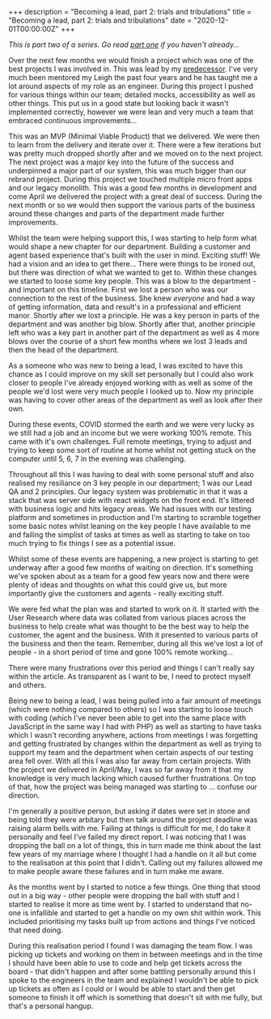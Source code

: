 
+++
description = "Becoming a lead, part 2: trials and tribulations"
title = "Becoming a lead, part 2: trials and tribulations"
date = "2020-12-01T00:00:00Z"
+++

_This is part two of a series. Go read [part one](/posts/becoming-a-lead-part-1-the-prelude/) if you haven't already..._

Over the next few months we would finish a project which was one of the best projects I was involved in. This was lead by my [predecessor](https://www.linkedin.com/in/leigh-mills-606b8b68/). I've very much been mentored my Leigh the past four years and he has taught me a lot around aspects of my role as an engineer. During this project I pushed for various things within our team; detailed mocks, accessibility as well as other things. This put us in a good state but looking back it wasn't implemented correctly, however we were lean and very much a team that embraced continuous improvements...

This was an MVP (Minimal Viable Product) that we delivered. We were then to learn from the delivery and iterate over it. There were a few iterations but was pretty much dropped shortly after and we moved on to the next project. The next project was a major key into the future of the success and underpinned a major part of our system, this was much bigger than our rebrand project. During this project we touched multiple micro front apps and our legacy monolith. This was a good few months in development and come April we delivered the project with a great deal of success. During the next month or so we would then support the various parts of the business around these changes and parts of the department made further improvements.

Whilst the team were helping support this, I was starting to help form what would shape a new chapter for our department. Building a customer and agent based experience that's built with the user in mind. Exciting stuff! We had a vision and an idea to get there... There were things to be ironed out, but there was direction of what we wanted to get to. Within these changes we started to loose some key people. This was a blow to the department - and important on this timeline. First we lost a person who was our connection to the rest of the business. She knew _everyone_ and had a way of getting information, data and result's in a professional and efficient manor. Shortly after we lost a principle. He was a key person in parts of the department and was another big blow. Shortly after that, another principle left who was a key part in another part of the department as well as 4 more blows over the course of a short few months where we lost 3 leads and then the head of the department.

As a someone who was new to being a lead, I was excited to have this chance as I could improve on my skill set personally but I could also work closer to people I've already enjoyed working with as well as some of the people we'd lost were very much people I looked up to. Now my principle was having to cover other areas of the department as well as look after their own. 

During these events, COVID stormed the earth and we were very lucky as we still had a job and an income but we were working 100% remote. This came with it's own challenges. Full remote meetings, trying to adjust and trying to keep some sort of routine at home whilst not getting stuck on the computer until 5, 6, 7 in the evening was challenging.

Throughout all this I was having to deal with some personal stuff and also realised my resiliance on 3 key people in our department; 1 was our Lead QA and 2 principles. Our legacy system was problematic in that it was a stack that was server side with react widgets on the front end. It's littered with business logic and hits legacy areas. We had issues with our testing platform and sometimes in production and I'm starting to scramble together some basic notes whilst leaning on the key people I have available to me and failing the simplist of tasks at times as well as starting to take on too much trying to fix things I see as a potential issue.

Whilst some of these events are happening, a new project is starting to get underway after a good few months of waiting on direction. It's something we've spoken about as a team for a good few years now and there were plenty of ideas and thoughts on what this could give us, but more importantly give the customers and agents - really exciting stuff.

We were fed what the plan was and started to work on it. It started with the User Research where data was collated from various places across the business to help create what was thought to be the best way to help the customer, the agent and the business. With it presented to various parts of the business and then the team. Remember, during all this we've lost a lot of people - in a short period of time and gone 100% remote working...

There were many frustrations over this period and things I can't really say within the article. As transparent as I want to be, I need to protect myself and others.

Being new to being a lead, I was being pulled into a fair amount of meetings (which were nothing compared to others) so I was starting to loose touch with coding (which I've never been able to get into the same place with JavaScript in the same way I had with PHP) as well as starting to have tasks which I wasn't recording anywhere, actions from meetings I was forgetting and getting frustrated by changes within the department as well as trying to support my team and the department when certain aspects of our testing area fell over. With all this I was also far away from certain projects. With the project we delivered in April/May, I was so far away from it that my knowledge is very much lacking which caused further frustrations. On top of that, how the project was being managed was starting to ... confuse our direction.

I'm generally a positive person, but asking if dates were set in stone and being told they were arbitary but then talk around the project deadline was raising alarm bells with me. Failing at things is difficult for me, I do take it personally and feel I've failed my direct report. I was noticing that I was dropping the ball on a lot of things, this in turn made me think about the last few years of my marriage where I thought I had a handle on it all but come to the realisation at this point that I didn't. Calling out my failures allowed me to make people aware these failures and in turn make me aware.

As the months went by I started to notice a few things. One thing that stood out in a big way - other people were dropping the ball with stuff and I started to realise it more as time went by. I started to understand that no-one is infallible and started to get a handle on my own shit within work. This included prioritising my tasks built up from actions and things I've noticed that need doing.

During this realisation period I found I was damaging the team flow. I was picking up tickets and working on them in between meetings and in the time I should have been able to use to code and help get tickets across the board - that didn't happen and after some battling personally around this I spoke to the engineers in the team and explained I wouldn't be able to pick up tickets as often as I could or I would be able to start and then get someone to finish it off which is something that doesn't sit with me fully, but that's a personal hangup.
